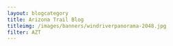 ```yaml
---
layout: blogcategory
title: Arizona Trail Blog
titleimg: /images/banners/windriverpanorama-2048.jpg
filter: AZT
---
```

